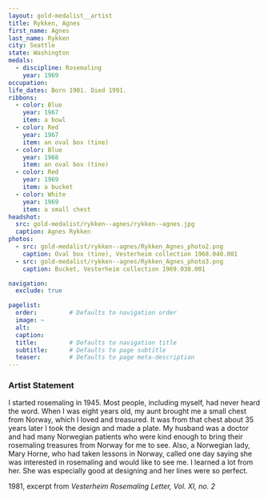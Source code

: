 ```yaml
---
layout: gold-medalist__artist
title: Rykken, Agnes
first_name: Agnes
last_name: Rykken
city: Seattle
state: Washington
medals: 
  - discipline: Rosemaling
    year: 1969
occupation:
life_dates: Born 1901. Died 1991.
ribbons:
  - color: Blue
    year: 1967
    item: a bowl
  - color: Red
    year: 1967
    item: an oval box (tine)
  - color: Blue
    year: 1968
    item: an oval box (tine)
  - color: Red
    year: 1969
    item: a bucket
  - color: White
    year: 1969
    item: a small chest
headshot:
  src: gold-medalist/rykken--agnes/rykken--agnes.jpg
  caption: Agnes Rykken
photos:
  - src: gold-medalist/rykken--agnes/Rykken_Agnes_photo2.png
    caption: Oval box (tine), Vesterheim collection 1968.040.001
  - src: gold-medalist/rykken--agnes/Rykken_Agnes_photo3.png
    caption: Bucket, Vesterheim collection 1969.030.001

navigation:
  exclude: true

pagelist:
  order:         # Defaults to navigation order  
  image: ~
  alt:
  caption:
  title:         # Defaults to navigation title
  subtitle:      # Defaults to page subtitle
  teaser:        # Defaults to page meta-description  
---
```

### Artist Statement

I started rosemaling in 1945. Most people, including myself, had never heard the word.  When I was eight years old, my aunt brought me a small chest from Norway, which I loved and treasured. It was from that chest about 35 years later I took the design and made a plate. My husband was a doctor and had many Norwegian patients who were kind enough to bring their rosemaling treasures from Norway for me to see. Also, a Norwegian lady, Mary Horne, who had taken lessons in Norway, called one day saying she was interested in rosemaling and would like to see me. I learned a lot from her. She was especially good at designing and her lines were so perfect.

1981, excerpt from _Vesterheim Rosemaling Letter, Vol. XI, no. 2_